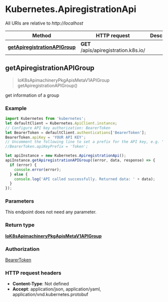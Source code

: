 # Kubernetes.ApiregistrationApi

All URIs are relative to *http://localhost*

Method | HTTP request | Description
------------- | ------------- | -------------
[**getApiregistrationAPIGroup**](ApiregistrationApi.md#getApiregistrationAPIGroup) | **GET** /apis/apiregistration.k8s.io/ | 



## getApiregistrationAPIGroup

> IoK8sApimachineryPkgApisMetaV1APIGroup getApiregistrationAPIGroup()



get information of a group

### Example

```javascript
import Kubernetes from 'kubernetes';
let defaultClient = Kubernetes.ApiClient.instance;
// Configure API key authorization: BearerToken
let BearerToken = defaultClient.authentications['BearerToken'];
BearerToken.apiKey = 'YOUR API KEY';
// Uncomment the following line to set a prefix for the API key, e.g. "Token" (defaults to null)
//BearerToken.apiKeyPrefix = 'Token';

let apiInstance = new Kubernetes.ApiregistrationApi();
apiInstance.getApiregistrationAPIGroup((error, data, response) => {
  if (error) {
    console.error(error);
  } else {
    console.log('API called successfully. Returned data: ' + data);
  }
});
```

### Parameters

This endpoint does not need any parameter.

### Return type

[**IoK8sApimachineryPkgApisMetaV1APIGroup**](IoK8sApimachineryPkgApisMetaV1APIGroup.md)

### Authorization

[BearerToken](../README.md#BearerToken)

### HTTP request headers

- **Content-Type**: Not defined
- **Accept**: application/json, application/yaml, application/vnd.kubernetes.protobuf

